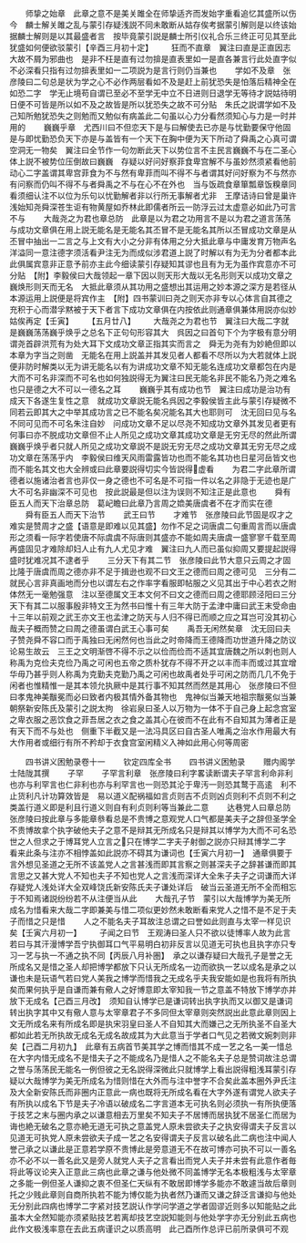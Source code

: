 <!-- { "loadSidebar": true } -->
　　师挚之始章　此章之意不是美关雎全在师挚适齐而发始字重看追忆其盛所以伤今　麟士解关雎之乱与蒙引存疑浅説不同未敢断从姑存俟考据蒙引解则是以终该始据麟士解则是以其最盛者言　按毕竟蒙引説是麟士所引仪礼合乐三终正可见其至此犹盛如何便欲驳蒙引【辛酉三月初十定】
　　狂而不直章　翼注曰直是正直因志大故不屑为邪曲也　是非不枉是直有过勿揜是直表里如一是直各兼言行此处直字似不必深看只指有过勿揜表里如一二项説为是言行则仍当兼也
　　学如不及章　张彦陵曰二句总是状为学之心不必作两层看如不及是赶上前犹恐失是怕落后精神全在如恐二字　学无止境苟自谓已至必不至学无中立不日进则日退学无等待才説姑待明日便不可皆是所以如不及之故皆是所以犹恐失之故不可分贴　朱氏之説谓学如不及己知所勉犹恐失之则勉而又勉似有病盖此二句虽以心力分看然须知心与力是一时并用的
　　巍巍乎章　尤西川曰不但恋天下是与曰解使去已亦是与忧勤要保守他固是与即忧勤恐负天下亦是与盖皆有一个天下在胸中便为天下所动了舜禹之心真可谓空洞无一物矣　翼注曰全节作一句勿断此天下以势位言不主民言巍巍不与在二圣心体上説不被势位压倒故曰巍巍　存疑以好问好察菲食卑宫解不与虽妙然须紧看他前动心二字盖谓其卑宫菲食为不与然有卑菲而叫不得不与者谓其好问好察为不与然亦有问察而仍叫不得不与者舜禹之不与在心不在外也　当与饭疏食章箪瓢章饭糗章同看须细认注不以位为乐句以忧勤解者非以行所无事解者尤非　王摩诘诗曰曾是巢许浅始知尧舜深苍生讵有物黄屋如乔林此即儒者所云一防浮云过太虚意必如此乃可言不与
　　大哉尧之为君也章总防　此章是以为君之功用言不是以为君之道言荡荡与成功文章俱在用上説无能名是无能名其丕冒不是无能名其所以丕冒成功文章是从丕冒中抽出一二言之与上文有大小之分非有体用之分大抵此章与中庸发育万物声名洋溢同一意注德字须活看尹注无为而成似涉君道上説了时解以有为无为分者都本此此俱属宾意非正意予前亦主此今细读蒙引存疑知其谬也且有为无为虽作宾意亦不可分贴　【附】李毅侯曰大哉领起一章下因以则天形大哉以无名形则天以成功文章之巍焕形则天而无名　大抵此章须从其功用之盛想出其运用之妙本源之深方是若径从本源运用上説便是将宾作主　【附】四书蒙训曰尧之则天亦非专以心体言自其德之充积于心而潜孚黙被于天下者言下成功文章俱在内按依此则通章俱兼体用説亦似妙姑俟再定【壬寅】
　　【五月廿八】
　　大哉尧之为君也节　翼注曰大哉二字就是巍巍荡荡巍乎焕乎之总名下正句句形容其大　呉因之曰首句下个为字极有意分明谓尧首辟洪荒有为处大耳下文成功文章正指其实而言之　舜无为尧有为妙絶但即以本章为字当之则凿　无能名在用上説盖并其发见者人都看不尽所以为大若就体上説便非防时解类以无为讲无能名以有为讲成功文章不知无能名连成功文章都包在内是大而不可名非深而不可名也如何独説得无为翼注曰民无能名非民不能名乃尧之难名也只是德之大不可以一德名之耳
　　巍巍乎其有成功也节　翼注曰成功是治功有成天下各遂生复性之意　就成功文章説无能名呉因之李毅侯皆主此与蒙引存疑微不同若云即其大之中举其成功言之已不能名矣况能名其大也耶则可　沈无回曰见与名不同可见而不可名朱注自妙　问成功文章不足以尽尧不知成功文章外其发见者更有何事曰亦不脱成功文章但不止人所见之成功文章其成功文章是无穷无尽的然此所谓巍巍乎焕乎者只就人所见之成功文章説不是説无穷无尽之成功文章其无穷无尽之成功文章在荡荡乎内　李毅侯曰维天风雨雷露皆功也而不能名其功也日星河岳皆文也而不能名其文也大全辨或曰此章要説得切实今皆説得虚看
　　为君二字此章所谓德者以施诸治者言也非仅一身之德也不可名是不可指一件以名之非隐于无迹也是广大不可名非幽深不可见也　按此説最是但以注为误则不知注正是此意也
　　舜有臣五人而天下治章总防　葛屺瞻曰此章乃言周之嫓美唐虞者不在才而实在德
　　舜有臣五人而天下治节
　　武王曰节
　　才难节　张彦陵曰此节固是叹才之难实是赞周才之盛【语意是即难以见其盛】勿作不足之词唐虞二句重周言而以唐虞形之须看一际字若使唐不际虞虞不际唐则其盛亦不能如周夫唐虞一盛寥寥千载至周再盛固见才难除却妇人止有九人尤见才难　翼注曰九人而已虽似抑周又要提起説得盛时犹难况其不逮者乎
　　三分天下有其二节　张彦陵曰此节大意只云周之才固比隆于唐虞而周之德亦非不足于揖逊也观不曰文王之德而曰周之德可见　三分有二就民心言非真画地而分也以谓左右之作率字看服即帖服之义见其出于中心若衣之附体然无一毫勉强意　注以至德属文王本文何不曰文之德而曰周之德耶顾泾阳曰三分天下有其二以服事殷非特文王为然书曰惟十有三年大防于孟津中庸曰武王末受命由十三年以前观之武王亦文王也孟津之防天与人归不得已而顺之应之耳岂可没其初心哉夫子概而赞之曰周之德虽谓白武王心事可矣
　　禹吾无闲然矣章　沈无回曰夫子赞尧舜不容口而于禹独曰无闲然何也当此之时帝降而王德降而功世道升降之防议论易生故云　三王之文明渐啓不得不示之以俭而俭而不适其宜唐魏之所以刺也则人称禹为克俭夫克俭乃禹之可闲也五帝之质朴犹存不得不开之以丰而丰而或过其宜增华毋乃甚乎则人称禹为克勤夫克勤乃禹之可闲也故禹者处乎可闲之防而几几不免于闲者也惟精惟一是其本领允执厥中是其行事不知其然而然是其用心　张彦陵曰不但曰孝鬼神美黻冕而必曰致者内极其情外备其物也　鬼神似当兼天地祖宗黻冕似当兼朝祭新安陈氏及蒙引之説太拘　徐岩泉曰圣人以万物为一体不于自己身上起念宫室之卑衣服之恶饮食之菲吾居之衣之食之盖其心在彼而不在此有不自知其为薄者正是有天下而不与处也　侧重下半截又是一法冯具区曰自古圣人唯禹之治水作用最大有大作用者或细行有所不矜却于衣食宫室闲精义入神如此用心何等周密



　　四书讲义困勉录卷十一
　　钦定四库全书
　　四书讲义困勉录
　　赠内阁学士陆陇其撰
　　子罕
　　子罕言利章　张彦陵曰利字畧读断谓夫子罕言利命非利也亦与利罕言也仁非利也亦与利罕言也一则恐其沦于卑汚一则恐其鹜于高逺　利不止货利凡计功算效皆是　易以道义配祸福如言贞则吉不贞则凶贞则利不贞则不利之类盖行道义即是利且行道义则自有利贞则利等当兼此二意
　　达巷党人曰章总防　张彦陵曰按此章与多能章叅看总是不贵博之意观党人口气都是美夫子之辞但圣学全不贵博故拿个执字破他夫子之意不是辩其无所成名只是辩其以博学为大而不可名恐世之人但求之于博耳党人立言之只在博学二字夫子射御之説亦只辩其博学二字　看来此条与注亦不相悖盖如此説亦不碍其为谦词也【壬寅六月初一】　通章俱要于言外想见圣道之无所不该盖党人之言甚浅而即其言察之则甚深夫子之辞甚谦而即其言思之又甚大党人不知也夫子不知也党人之言浅而深详大全朱子夫子之词谦而大详存疑党人浅处详大全双峰饶氏新安陈氏夫子谦处详后　破当云圣道无所不全而相忘于不知焉诸説纷纷若不从注便当从此
　　大哉孔子节　蒙引以大哉博学为美无所成名为惜看来大哉二字即兼美与惜二项似更妙然未敢断看来党人之惜不是不足于夫子而惜之只是惜
　　人之不能名夫子耳故注总谓之曰誉如此则直与太宰一样见识矣【壬寅六月初一】
　　子闻之曰节　王观涛曰圣人只不欲以徒博率人故为此言若曰与其汗漫博学吾宁执御耳口气平易明白初非反言以见道无可执也且执字亦只专习一艺与执一不通之执不同【丙辰八月补圏】　承之以谦存疑曰大哉孔子是誉之无所成名又是惜之圣人却把博学都放下只认无所成名一边而欲执一艺以成名是承之以谦也未是玩语气若曰党人美我之博学而惜我之无成名乎夫我安能如是也我将有所执矣而果何执乎是自谦而兼有儆人之好博意即太宰知我一节之意盖不特放下博学亦并放下无成名【己酉三月改】　须知自认博学已是谦词转出执字执而又以御又是谦词转出执字其中又有儆人意与太宰章君子不多同但太宰章则突然説出此意此章则因上文无所成名来有所成名即是执宋羽皇曰圣人不自知其大而嫌己之无所执圣不自圣大都如此若无所执故无成名无成名故成其为大此意当于学者口气见之若微文婉刺则非矣【己酉二月初九】　此章有五病首节美其学之博而惜其不成一艺之名一美一惜总在大字内惜无成名不是惜夫子之不能成名乃是惜人之不能名夫子总是赞词故注总谓之誉与荡荡民无能名一例但彼之无名説得深微此只就博学上看出説得粗浅耳蒙引存疑以大哉博学为美无所成名为惜则惜在大外而与注中誉字不合矣此盖本圈外尹氏注及大全新安陈氏而非圈内正意此一病也既将无所成名看在大字外遂有谓党人欲夫子有所执以成名下节是夫子冷语以破成名二字言道本无可执名则必须执一有所执便落于技艺之末与圈内承之以谦意相去万里矣不知夫子不居博而居执犹不居圣仁而居为诲也絶无破名之意亦絶无道无可执之意盖党人原未尝欲夫子之执安得谓夫子反言以见道无可执党人原未尝欲夫子成一艺之名安得谓夫子反言以破名此二病也注中闻人誉己承之以谦此是正意若学原不贵博此是旁意道无不在故可博亦可执不可以一善名亦不必不以一善名此又是旁人就党人夫子之言看出而党人夫子并未尝有此意作者毎将此等议论夹入正意此三病也此章之谦与他处微不同盖博学无名本极粗浅与太宰章之多能一例但圣人谦抑之衷不但圣仁天纵有不敢居即博学多能亦不敢遽当故后章则托之少贱此章则自商所执若不能为博仅能为执者然乃谦而又谦之辞泛言谦抑与他处无分别此四病也博学二字紧对技艺説认作学问学道之学者固谬近则多以知能贴之此虽本大全然知能亦须紧贴技艺若离却技艺空説知能则与他处学字亦无分别此五病也此作文极浅率意在去此五病谨识之以质高明　此己酉所作总评已前所录俱可不观
